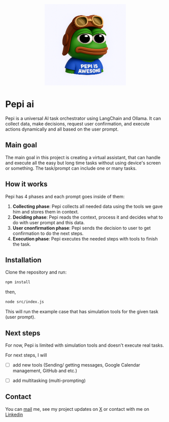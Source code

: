 
<p align="center">
  <img width=256 src="pepi.png" />
</p>

# Pepi ai
Pepi is a universal AI task orchestrator using LangChain and Ollama. It can collect data, make decisions, request user confirmation, and execute actions dynamically and all based on the user prompt.

## Main goal
The main goal in this project is creating a virtual assistant, that can handle and execute all the easy but long time tasks without using device's screen or something. The task/prompt can include one or many tasks.

## How it works
Pepi has 4 phases and each prompt goes inside of them:
1. **Collecting phase**: Pepi collects all needed data using the tools we gave him and stores them in context.
2. **Deciding phase**: Pepi reads the context, process it and decides what to do with user prompt and this data.
3. **User cnonfirmation phase**: Pepi sends the decision to user to get confirmation to do the next steps.
4. **Execution phase**: Pepi executes the needed steps with tools to finish the task.

## Installation
Clone the repository and run:

```bash
npm install
```

then, 
```bash
node src/index.js
```

This will run the example case that has simulation tools for the given task (user prompt).

## Next steps
For now, Pepi is limited with simulation tools and doesn't execute real tasks.

For next steps, I will
 - [ ] add new tools (Sending/ getting messages, Google Calendar management, GitHub and etc.)
 - [ ] add multitasking (multi-prompting)


## Contact
You can [mail](mailto:ehziyev@gmail.com) me,
see my project updates on [X](https://x.com/ehcdev) or contact with me on [Linkedin](https://www.linkedin.com/in/eminhazi/)

